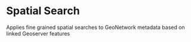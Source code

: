 Spatial Search
==============

Applies fine grained spatial searches to GeoNetwork metadata based on linked Geoserver features

